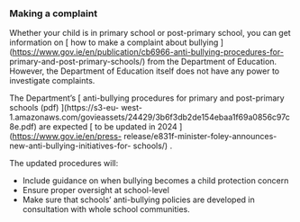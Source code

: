 ###  **Making a complaint**

Whether your child is in primary school or post-primary school, you can get
information on [ how to make a complaint about bullying
](https://www.gov.ie/en/publication/cb6966-anti-bullying-procedures-for-
primary-and-post-primary-schools/) from the Department of Education. However,
the Department of Education itself does not have any power to investigate
complaints.

The Department’s [ anti-bullying procedures for primary and post-primary
schools (pdf) ](https://s3-eu-
west-1.amazonaws.com/govieassets/24429/3b6f3db2de154ebaa1f69a0856c97c8e.pdf)
are expected [ to be updated in 2024 ](https://www.gov.ie/en/press-
release/e831f-minister-foley-announces-new-anti-bullying-initiatives-for-
schools/) .

The updated procedures will:

  * Include guidance on when bullying becomes a child protection concern 
  * Ensure proper oversight at school-level 
  * Make sure that schools’ anti-bullying policies are developed in consultation with whole school communities. 
